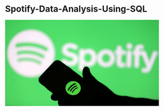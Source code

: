 # Spotify-Data-Analysis-Using-SQL
![Spotify logo](https://github.com/ruchigupta-code/Spotify-Data-Analysis-Using-SQL/blob/main/spotify_logo.jpg)
